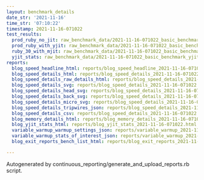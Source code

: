 ```yaml
---
layout: benchmark_details
date_str: '2021-11-16'
time_str: '07:10:22'
timestamp: 2021-11-16-071022
test_results:
  prod_ruby_no_jit: raw_benchmark_data/2021-11-16-071022_basic_benchmark_prod_ruby_no_jit.json
  prod_ruby_with_yjit: raw_benchmark_data/2021-11-16-071022_basic_benchmark_prod_ruby_with_yjit.json
  ruby_30_with_mjit: raw_benchmark_data/2021-11-16-071022_basic_benchmark_ruby_30_with_mjit.json
  yjit_stats: raw_benchmark_data/2021-11-16-071022_basic_benchmark_yjit_stats.json
reports:
  blog_speed_headline_html: reports/blog_speed_headline_2021-11-16-071022.html
  blog_speed_details_html: reports/blog_speed_details_2021-11-16-071022.html
  blog_speed_details_raw_details_html: reports/blog_speed_details_2021-11-16-071022.raw_details.html
  blog_speed_details_svg: reports/blog_speed_details_2021-11-16-071022.svg
  blog_speed_details_head_svg: reports/blog_speed_details_2021-11-16-071022.head.svg
  blog_speed_details_back_svg: reports/blog_speed_details_2021-11-16-071022.back.svg
  blog_speed_details_micro_svg: reports/blog_speed_details_2021-11-16-071022.micro.svg
  blog_speed_details_tripwires_json: reports/blog_speed_details_2021-11-16-071022.tripwires.json
  blog_speed_details_csv: reports/blog_speed_details_2021-11-16-071022.csv
  blog_memory_details_html: reports/blog_memory_details_2021-11-16-071022.html
  blog_yjit_stats_html: reports/blog_yjit_stats_2021-11-16-071022.html
  variable_warmup_warmup_settings_json: reports/variable_warmup_2021-11-16-071022.warmup_settings.json
  variable_warmup_stats_of_interest_json: reports/variable_warmup_2021-11-16-071022.stats_of_interest.json
  blog_exit_reports_bench_list_html: reports/blog_exit_reports_2021-11-16-071022.bench_list.html

---
```

Autogenerated by continuous_reporting/generate_and_upload_reports.rb script.
